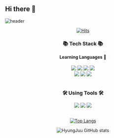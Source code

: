 ## Hi there 👋

<!--
**HyungJuu/HyungJuu** is a ✨ _special_ ✨ repository because its `README.md` (this file) appears on your GitHub profile.

Here are some ideas to get you started:

- 🔭 I’m currently working on ...
- 🌱 I’m currently learning ...
- 👯 I’m looking to collaborate on ...
- 🤔 I’m looking for help with ...
- 💬 Ask me about ...
- 📫 How to reach me: ...
- 😄 Pronouns: ...
- ⚡ Fun fact: ...
-->

![header](https://capsule-render.vercel.app/api?type=venom&color=auto&height=300&section=header&text=KIM%20GEUN%20AH&fontSize=90&animation=twinkling&stroke=FFFFFF&strokeWidth=2)

<div align=center>

[![Hits](https://hits.seeyoufarm.com/api/count/incr/badge.svg?url=https%3A%2F%2Fgithub.com%2FHyungJuu%2Fhit-counter&count_bg=%23D0D5FF&title_bg=%23B6B2FF&icon=&icon_color=%23E7E7E7&title=hits&edge_flat=false)](https://hits.seeyoufarm.com)

<div align=center>
    <h3>📚 Tech Stack 📚</h3>
    <h4>Learning Languages 💬</h4>
</div>

<div align=center>
    <img src="https://img.shields.io/badge/Python-3776AB?logo=Python&logoColor=white"/>
    <img src="https://img.shields.io/badge/C-A8B9CC?logo=c&logoColor=white"/>
    <img src="https://img.shields.io/badge/C++-00599C?logo=cplusplus&logoColor=white"/>
    <img src="https://img.shields.io/badge/C%23-512BD4?logo=csharp&logoColor=white"/>
<br>
    <img src="https://img.shields.io/badge/MSSQL-CC2927?logo=microsoftsqlserver&logoColor=white"/>
    <img src="https://img.shields.io/badge/HTML5-E34F26?logo=html5&logoColor=white"/>
    <img src="https://img.shields.io/badge/CSS3-1572B6?logo=css3&logoColor=white"/>
</div>

<br>

<div align=center>
    <h3>🛠 Using Tools 🛠 </h3>
</div>
<div align=center>
    <img src="https://img.shields.io/badge/Visual%20Studio%20Code-007ACC?style=flat&logo=VisualStudioCode&logoColor=white" />
    <img src="https://img.shields.io/badge/Visual%20Studio-5C2D91?style=flat&logo=visualstudio&logoColor=white" />
    <img src="https://img.shields.io/badge/GitHub-181717?style=flat-square&logo=GitHub&logoColor=white" />

<br>
<br>

<div>

[![Top Langs](https://github-readme-stats.vercel.app/api/top-langs/?username=HyungJuu&show_icons=true&theme=white-light&layout=compact)](https://github.com/HyungJuu/github-readme-stats)

![HyungJuu GitHub stats](https://github-readme-stats.vercel.app/api?username=HyungJuu&show_icons=true&theme=white-light)

</div>
